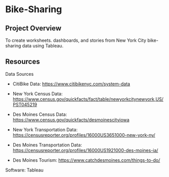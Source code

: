 # Bike-Sharing

## Project Overview
To create worksheets. dashboards, and stories from New York City bike-sharing data using Tableau.

## Resources
Data Sources <br>
- CitiBike Data: https://www.citibikenyc.com/system-data

- New York Census Data: https://www.census.gov/quickfacts/fact/table/newyorkcitynewyork,US/PST045219

- Des Moines Census Data: https://www.census.gov/quickfacts/desmoinescityiowa

- New York Transportation Data: https://censusreporter.org/profiles/16000US3651000-new-york-ny/

- Des Moines Transportation Data: https://censusreporter.org/profiles/16000US1921000-des-moines-ia/

- Des Moines Tourism: https://www.catchdesmoines.com/things-to-do/

Software: Tableau
